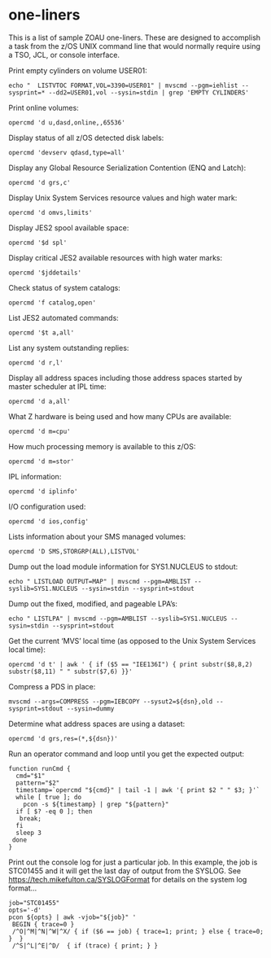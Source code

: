 # one-liners

This is a list of sample ZOAU one-liners.  These are designed to accomplish a task from the
z/OS UNIX command line that would normally require using a TSO, JCL, or console interface.

Print empty cylinders on volume USER01:

```shell
echo "  LISTVTOC FORMAT,VOL=3390=USER01" | mvscmd --pgm=iehlist --sysprint=* --dd2=USER01,vol --sysin=stdin | grep 'EMPTY CYLINDERS'
```

Print online volumes:

```shell
opercmd 'd u,dasd,online,,65536'
```

Display status of all z/OS detected disk labels:

```shell
opercmd 'devserv qdasd,type=all'
```

Display any Global Resource Serialization Contention (ENQ and Latch):

```shell
opercmd 'd grs,c'
```

Display Unix System Services resource values and high water mark:

```shell
opercmd 'd omvs,limits'
```

Display JES2 spool available space:

```shell
opercmd '$d spl'
```

Display critical JES2 available resources with high water marks:

```shell
opercmd '$jddetails'
```

Check status of system catalogs:

```shell
opercmd 'f catalog,open'
```

List JES2 automated commands:

```shell
opercmd '$t a,all'
```

List any system outstanding replies:

```shell
opercmd 'd r,l'
```

Display all address spaces including those address spaces started by master scheduler at IPL time:

```shell
opercmd 'd a,all'
```

What Z hardware is being used and how many CPUs are available:

```shell
opercmd 'd m=cpu'
```

How much processing memory is available to this z/OS:

```shell
opercmd 'd m=stor'
```

IPL information:

```shell
opercmd 'd iplinfo'
```

I/O configuration used:

```shell
opercmd 'd ios,config'
```

Lists information about your SMS managed volumes:

```shell
opercmd 'D SMS,STORGRP(ALL),LISTVOL'
```

Dump out the load module information for SYS1.NUCLEUS to stdout:

```shell
echo " LISTLOAD OUTPUT=MAP" | mvscmd --pgm=AMBLIST --syslib=SYS1.NUCLEUS --sysin=stdin --sysprint=stdout
```

Dump out the fixed, modified, and pageable LPA’s:

```shell
echo " LISTLPA" | mvscmd --pgm=AMBLIST --syslib=SYS1.NUCLEUS --sysin=stdin --sysprint=stdout
```

Get the current ‘MVS’ local time (as opposed to the Unix System Services local time):

```shell
opercmd 'd t' | awk ' { if ($5 == "IEE136I") { print substr($8,8,2) substr($8,11) " " substr($7,6) }}'
```

Compress a PDS in place:

```shell
mvscmd --args=COMPRESS --pgm=IEBCOPY --sysut2=${dsn},old --sysprint=stdout --sysin=dummy
```

Determine what address spaces are using a dataset:

```shell
opercmd 'd grs,res=(*,${dsn})'
```

Run an operator command and loop until you get the expected output:

```shell
function runCmd {
  cmd="$1"
  pattern="$2"
  timestamp=`opercmd "${cmd}" | tail -1 | awk '{ print $2 " " $3; }'`
  while [ true ]; do
    pcon -s ${timestamp} | grep "${pattern}"
  if [ $? -eq 0 ]; then
   break;
  fi
  sleep 3
 done
}
```

Print out the console log for just a particular job. In this example, the job is
STC01455 and it will get the last day of output from the SYSLOG. See
<https://tech.mikefulton.ca/SYSLOGFormat> for details on the system log format…

```shell
job="STC01455"
opts='-d'
pcon ${opts} | awk -vjob="${job}" '
 BEGIN { trace=0 }
 /^O|^M|^N|^W|^X/ { if ($6 == job) { trace=1; print; } else { trace=0; }  }
 /^S|^L|^E|^D/  { if (trace) { print; } }
```
